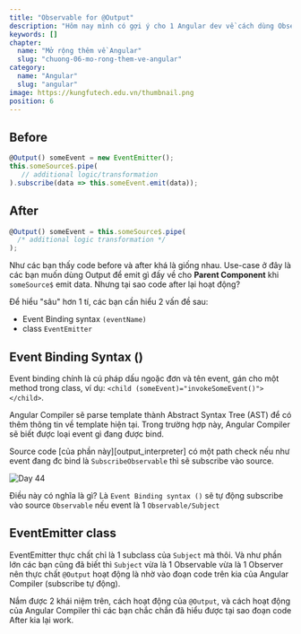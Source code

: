 ```yaml
---
title: "Observable for @Output"
description: "Hôm nay mình có gợi ý cho 1 Angular dev về cách dùng Observable cho Output. Mình nghĩ cái này cũng có 1 số các bạn Angular dev mới không biết vì trong documentations không đề cập tới. Mình sẽ đi vào code ngay lập tức và sẽ giải thích ở dưới"
keywords: []
chapter:
  name: "Mở rộng thêm về Angular"
  slug: "chuong-06-mo-rong-them-ve-angular"
category:
  name: "Angular"
  slug: "angular"
image: https://kungfutech.edu.vn/thumbnail.png
position: 6
---
```


## Before

```ts
@Output() someEvent = new EventEmitter();
this.someSource$.pipe(
   // additional logic/transformation
).subscribe(data => this.someEvent.emit(data));
```

## After

```ts
@Output() someEvent = this.someSource$.pipe(
  /* additional logic transformation */
);
```

Như các bạn thấy code before và after khá là giống nhau. Use-case ở đây là các bạn muốn dùng Output để emit gì đấy về cho **Parent Component** khi `someSource$` emit data. Nhưng tại sao code after lại hoạt động?

Để hiểu "sâu" hơn 1 tí, các bạn cần hiểu 2 vấn đề sau:

- Event Binding syntax `(eventName)`
- class `EventEmitter`

## Event Binding Syntax ()

Event binding chính là cú pháp dấu ngoặc đơn và tên event, gán cho một method trong class, ví dụ: `<child (someEvent)="invokeSomeEvent()"></child>`.

Angular Compiler sẽ parse template thành Abstract Syntax Tree (AST) để có thêm thông tin về template hiện tại. Trong trường hợp này, Angular Compiler sẽ biết được loại event gì đang được bind.

Source code [của phần này][output_interpreter] có một path check nếu như event đang đc bind là `SubscribeObservable` thì sẽ subscribe vào source.

![Day 44](assets/day44-angularoutput.jpeg)

Điều này có nghĩa là gì? Là `Event Binding syntax ()` sẽ tự động subscribe vào source `Observable` nếu event là 1 `Observable/Subject`

## EventEmitter class

EventEmitter thực chất chỉ là 1 subclass của `Subject` mà thôi. Và như phần lớn các bạn cũng đã biết thì `Subject` vừa là 1 Observable vừa là 1 Observer nên thực chất `@Output` hoạt động là nhờ vào đoạn code trên kia của Angular Compiler (subscribe tự động).

Nắm được 2 khái niệm trên, cách hoạt động của `@Output`, và cách hoạt động của Angular Compiler thì các bạn chắc chắn đã hiểu được tại sao đoạn code After kia lại work.
